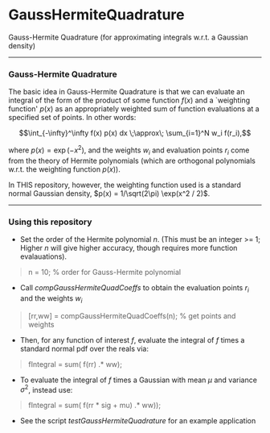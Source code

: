 # GaussHermiteQuadrature
Gauss-Hermite Quadrature (for approximating integrals w.r.t. a Gaussian density)

------- 

### Gauss-Hermite Quadrature ###

The basic idea in Gauss-Hermite Quadrature is that we can evaluate an integral of the form of the product of some function $f(x)$ and a `weighting function' $p(x)$ as an appropriately weighted sum of function evaluations at a specified set of points.  In other words:

$$\int_{-\infty}^\infty f(x) p(x) dx \;\approx\; \sum_{i=1}^N w_i f(r_i),$$

where $p(x) = \exp(-x^2)$, and the weights $w_i$ and evaluation points $r_i$ come from the theory of Hermite polynomials (which are orthogonal polynomials w.r.t. the weighting function $p(x)$).  

In THIS repository, however, the weighting function used is a standard normal Gaussian density, $p(x) = 1/\sqrt(2\pi) \exp(x^2 / 2)$.  

------- 

### Using this repository ###

-  Set the order of the Hermite polynomial $n$.  (This must be an integer >= 1;  Higher $n$ will give higher accuracy, though requires more function evalauations).  

> n = 10;         % order for Gauss-Hermite polynomial

-  Call *compGaussHermiteQuadCoeffs* to obtain the evaluation points $r_i$ and the weights $w_i$

> [rr,ww] = compGaussHermiteQuadCoeffs(n);    % get points and weights
> 

-  Then, for any function of interest $f$, evaluate the integral of $f$ times a standard normal pdf over the reals via: 

> fIntegral = sum( f(rr) .* ww);  

- To evaluate the integral of $f$ times a Gaussian with mean $\mu$ and variance $\sigma^2$, instead use:

> fIntegral = sum( f(rr * sig + mu) .* ww));


- See the script *testGaussHermiteQuadrature* for an example application